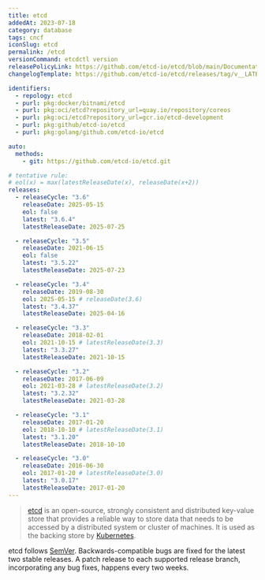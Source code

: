 ```yaml
---
title: etcd
addedAt: 2023-07-18
category: database
tags: cncf
iconSlug: etcd
permalink: /etcd
versionCommand: etcdctl version
releasePolicyLink: https://github.com/etcd-io/etcd/blob/main/Documentation/contributor-guide/branch_management.md#stable-branches
changelogTemplate: https://github.com/etcd-io/etcd/releases/tag/v__LATEST__

identifiers:
  - repology: etcd
  - purl: pkg:docker/bitnami/etcd
  - purl: pkg:oci/etcd?repository_url=quay.io/repository/coreos
  - purl: pkg:oci/etcd?repository_url=gcr.io/etcd-development
  - purl: pkg:github/etcd-io/etcd
  - purl: pkg:golang/github.com/etcd-io/etcd

auto:
  methods:
    - git: https://github.com/etcd-io/etcd.git

# tentative rule:
# eol(x) = max(latestReleaseDate(x), releaseDate(x+2))
releases:
  - releaseCycle: "3.6"
    releaseDate: 2025-05-15
    eol: false
    latest: "3.6.4"
    latestReleaseDate: 2025-07-25

  - releaseCycle: "3.5"
    releaseDate: 2021-06-15
    eol: false
    latest: "3.5.22"
    latestReleaseDate: 2025-07-23

  - releaseCycle: "3.4"
    releaseDate: 2019-08-30
    eol: 2025-05-15 # releaseDate(3.6)
    latest: "3.4.37"
    latestReleaseDate: 2025-04-16

  - releaseCycle: "3.3"
    releaseDate: 2018-02-01
    eol: 2021-10-15 # latestReleaseDate(3.3)
    latest: "3.3.27"
    latestReleaseDate: 2021-10-15

  - releaseCycle: "3.2"
    releaseDate: 2017-06-09
    eol: 2021-03-28 # latestReleaseDate(3.2)
    latest: "3.2.32"
    latestReleaseDate: 2021-03-28

  - releaseCycle: "3.1"
    releaseDate: 2017-01-20
    eol: 2018-10-10 # latestReleaseDate(3.1)
    latest: "3.1.20"
    latestReleaseDate: 2018-10-10

  - releaseCycle: "3.0"
    releaseDate: 2016-06-30
    eol: 2017-01-20 # latestReleaseDate(3.0)
    latest: "3.0.17"
    latestReleaseDate: 2017-01-20
---
```


> [etcd](https://etcd.io) is an open-source, strongly consistent and distributed
> key-value store that provides a reliable way to store data that needs to be
> accessed by a distributed system or cluster of machines. It is used as the
> backing store by [Kubernetes](/kubernetes).

etcd follows [SemVer](https://semver.org/). Backwards-compatible bugs are
fixed for the latest two stable releases. A patch release to each supported
release branch, incorporating any bug fixes, happens every two weeks.
